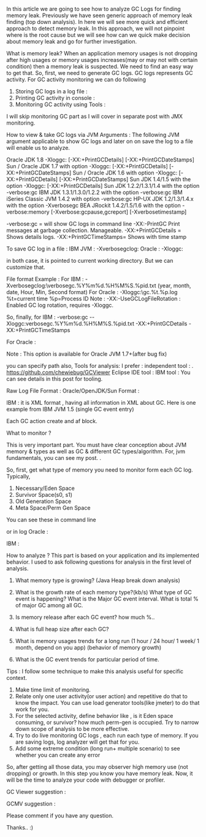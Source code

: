 In this article we are going to see how to analyze GC Logs for finding memory leak. Previously we have seen generic approach of memory leak finding (top down analysis). In here we will see more quick and efficient approach to detect memory leak. In this approach, we will not pinpoint where is the root cause but we will see how can we quick make decision about memory leak and go for further investigation.

What is memory leak?
When an application memory usages is not dropping after high usages or memory usages increases(may or may not with certain condition) then a memory leak is suspected. We need to find an easy way to get that.
So, first, we need to generate GC logs. GC logs represents GC activity. For GC activity monitoring we can do following
1. Storing GC logs in a log file  :
2. Printing GC activity in console :
3. Monitoring GC activity using Tools :

I will skip monitoring GC part as I will cover in separate post with JMX monitoring.

How to view & take GC logs via JVM Arguments :
The following JVM argument applicable to show GC logs and later on on save the log to a file will enable us to analyze.

Oracle JDK 1.8 -Xloggc: [-XX:+PrintGCDetails] [-XX:+PrintGCDateStamps]
Sun / Oracle JDK 1.7 with option -Xloggc: [-XX:+PrintGCDetails] [-XX:+PrintGCDateStamps]
Sun / Oracle JDK 1.6 with option -Xloggc: [-XX:+PrintGCDetails] [-XX:+PrintGCDateStamps]
Sun JDK 1.4/1.5 with the option -Xloggc: [-XX:+PrintGCDetails]
Sun JDK 1.2.2/1.3.1/1.4 with the option -verbose:gc
IBM JDK 1.3.1/1.3.0/1.2.2 with the option -verbose:gc
IBM iSeries Classic JVM 1.4.2 with option -verbose:gc
HP-UX JDK 1.2/1.3/1.4.x with the option -Xverbosegc
BEA JRockit 1.4.2/1.5/1.6 with the option -verbose:memory [-Xverbose:gcpause,gcreport] [-Xverbosetimestamp]

-verbose:gc = will show GC logs in command line
-XX:-PrintGC Print messages at garbage collection. Manageable.
-XX:+PrintGCDetails = Shows details logs.
-XX:+PrintGCTimeStamps= Shows with time stamp

To save GC log in a file :
IBM JVM : -Xverbosegclog:<path to file>
Oracle  : -Xloggc:<path to file>

in both case, it is pointed to current working directory. But we can customize that. 

File format Example : 
For IBM : -Xverbosegclog:<path to file>\verbosegc.%Y%m%d.%H%M%S.%pid.txt
(year, month, date, Hour, Min, Second format)
For Oracle : -Xloggc:<path to file>\gc.%t.%p.log
%t=current time
%p=Process ID
Note :
-XX:-UseGCLogFileRotation : Enabled GC log rotation, requires -Xloggc.

So, finally, for IBM :
-verbose:gc --Xloggc:verbosegc.%Y%m%d.%H%M%S.%pid.txt -XX:+PrintGCDetails -XX:+PrintGCTimeStamps

For Oracle :


Note : This option is available for Oracle JVM 1.7+(after bug fix)

you can specify path also, 
Tools for analysis:
I prefer :
independent tool : . https://github.com/chewiebug/GCViewer
Eclipse IDE tool :
IBM tool :
You can see details in this post for tooling.

Raw Log File Format :
Oracle/OpenJDK/Sun Format :



IBM : it is XML format , having all information in XML about GC. Here is one example from IBM JVM 1.5 (single GC event entry)

<?xml version="1.0" ?>
<verbosegc version="20110524_AA">
<af type="nursery" id="1" timestamp="Sep 08 15:30:58 2015" intervalms="0.000">
  <minimum requested_bytes="48" />
  <time exclusiveaccessms="0.039" />
  <nursery freebytes="0" totalbytes="33554432" percent="0" />
  <tenured freebytes="1006030712" totalbytes="1006632960" percent="99" >
    <soa freebytes="955699064" totalbytes="956301312" percent="99" />
    <loa freebytes="50331648" totalbytes="50331648" percent="100" />
  </tenured>
  <gc type="scavenger" id="1" totalid="1" intervalms="0.000">
    <flipped objectcount="77666" bytes="6260096" />
    <tenured objectcount="0" bytes="0" />
    <refs_cleared soft="120" weak="20" phantom="0" />
    <finalization objectsqueued="20" />
    <scavenger tiltratio="50" />
    <nursery freebytes="26810800" totalbytes="33554432" percent="79" tenureage="10" />
    <tenured freebytes="1006030712" totalbytes="1006632960" percent="99" >
      <soa freebytes="955699064" totalbytes="956301312" percent="99" />
      <loa freebytes="50331648" totalbytes="50331648" percent="100" />
    </tenured>
    <time totalms="18.420" />
  </gc>
  <nursery freebytes="26808752" totalbytes="33554432" percent="79" />
  <tenured freebytes="1006030712" totalbytes="1006632960" percent="99" >
    <soa freebytes="955699064" totalbytes="956301312" percent="99" />
    <loa freebytes="50331648" totalbytes="50331648" percent="100" />
  </tenured>
  <time totalms="21.991" />
</af>

Each GC action create and af block.

 What to monitor ?

This is very important part. You must have clear conception about JVM memory & types as well as GC & different GC types/algorithm. For, jvm fundamentals, you can see my post. .

So, first, get what type of memory you need to monitor form each GC log. Typically,
1. Necessary/Eden Space
2. Survivor Space(s0, s1)
3. Old Generation Space
4. Meta Space/Perm Gen Space

You can see these in command line

or in log
Oracle :

IBM :

How to analyze ?
This part is based on your application and its implemented behavior. I used to ask following questions for analysis in the first level of analysis. 
1. What memory type is growing? (Java Heap break down analysis)
2. What is the growth rate of each memory type?(kb/s)
What type of GC event is happening?
What is the Major GC event interval.
What is total % of major GC among all GC.
3. Is memory release after each GC event? how much %..

4. What is full heap size after each GC?
5. What is memory usages trends for a long run (1 hour / 24 hour/ 1 week/ 1 month, depend on you app) (behavior of memory growth)
6. What is the GC event trends for particular period of time.

Tips : I follow some technique to make this analysis useful for specific context.
1. Make time limit of monitoring.
2. Relate only one user activity(or user action) and repetitive do that to know the impact. You can use load generator tools(like jmeter) to do that work for you.
3. For the selected activity, define behavior like , is it Eden space consuming, or survivor? how much perm-gen is occupied. Try to narrow down scope of analysis to be more effective.
4. Try to do live monitoring GC logs , each run each type of memory. If you are saving logs, log analyzer will get that for you.
5. Add some extreme condition (long run+ multiple scenario) to see whether you can create any error

So, after getting all those data, you may observer high memory use (not dropping) or growth. In this step you know you have memory leak.
Now, it will be the time to analyze your code with debugger or profiler.

GC Viewer suggestion :

GCMV suggestion : 

Please comment if you have any question.

 Thanks.. :)
